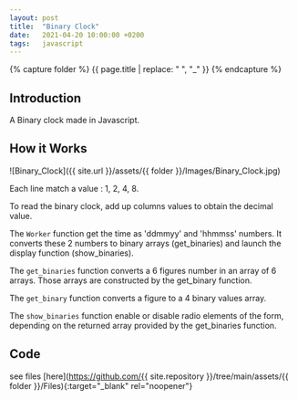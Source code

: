 ```yaml
---
layout: post
title:  "Binary Clock"
date:   2021-04-20 10:00:00 +0200
tags:   javascript
---
```

{% capture folder %}
{{ page.title | replace: " ", "_" }}
{% endcapture %}

## Introduction ##
A Binary clock made in Javascript.
<!--more-->

## How it Works ##
![Binary_Clock]({{ site.url }}/assets/{{ folder }}/Images/Binary_Clock.jpg)

Each line match a value : 1, 2, 4, 8.

To read the binary clock, add up columns values to obtain the decimal value.

The `Worker` function get the time as 'ddmmyy' and 'hhmmss' numbers. It converts these 2 numbers to binary arrays (get_binaries) and launch the display function (show_binaries).

The `get_binaries` function converts a 6 figures number in an array of 6 arrays. Those arrays are constructed by the get_binary function.

The `get_binary` function converts a figure to a 4 binary values array.

The `show_binaries` function enable or disable radio elements of the form, depending on the returned array provided by the get_binaries function.

## Code ##
see files [here](https://github.com/{{ site.repository }}/tree/main/assets/{{ folder }}/Files){:target="_blank" rel="noopener"}